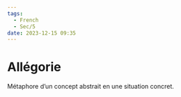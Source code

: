 ```yaml
---
tags:
  - French
  - Sec/5
date: 2023-12-15 09:35
---
```


# Allégorie

Métaphore d’un concept abstrait en une situation concret.